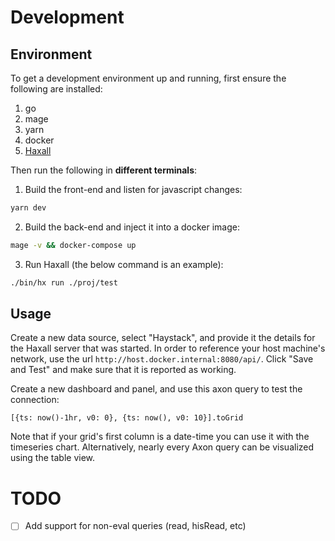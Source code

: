 # Development

## Environment
To get a development environment up and running, first ensure the following are installed:

1. go
2. mage
3. yarn
4. docker
5. [Haxall](https://haxall.io/doc/docHaxall/Setup)

Then run the following in **different terminals**:

1. Build the front-end and listen for javascript changes:

```bash
yarn dev
```

2. Build the back-end and inject it into a docker image:

```bash
mage -v && docker-compose up
```

3. Run Haxall (the below command is an example):

```bash
./bin/hx run ./proj/test
```

## Usage

Create a new data source, select "Haystack", and provide it the details for the Haxall server
that was started. In order to reference your host machine's network, use the url 
`http://host.docker.internal:8080/api/`. Click "Save and Test" and make sure that it is
reported as working.

Create a new dashboard and panel, and use this axon query to test the connection:

```
[{ts: now()-1hr, v0: 0}, {ts: now(), v0: 10}].toGrid
```

Note that if your grid's first column is a date-time you can use it with the timeseries chart.
Alternatively, nearly every Axon query can be visualized using the table view.


# TODO

* [ ] Add support for non-eval queries (read, hisRead, etc)